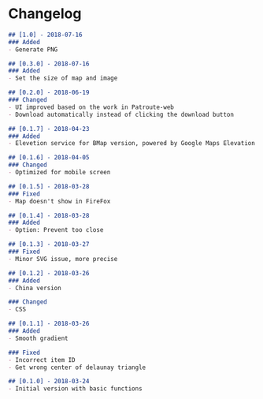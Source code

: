 # Changelog
```markdown
## [1.0] - 2018-07-16
### Added
- Generate PNG
```

```markdown
## [0.3.0] - 2018-07-16
### Added
- Set the size of map and image
```

```markdown
## [0.2.0] - 2018-06-19
### Changed
- UI improved based on the work in Patroute-web
- Download automatically instead of clicking the download button
```

```markdown
## [0.1.7] - 2018-04-23
### Added
- Elevetion service for BMap version, powered by Google Maps Elevation API
```

```markdown
## [0.1.6] - 2018-04-05
### Changed
- Optimized for mobile screen
```

```markdown
## [0.1.5] - 2018-03-28
### Fixed
- Map doesn't show in FireFox
```

```markdown
## [0.1.4] - 2018-03-28
### Added
- Option: Prevent too close
```

```markdown
## [0.1.3] - 2018-03-27
### Fixed
- Minor SVG issue, more precise
```

```markdown
## [0.1.2] - 2018-03-26
### Added
- China version

### Changed
- CSS
```

```markdown
## [0.1.1] - 2018-03-26
### Added
- Smooth gradient

### Fixed
- Incorrect item ID
- Get wrong center of delaunay triangle
```

```markdown
## [0.1.0] - 2018-03-24
- Initial version with basic functions
```
